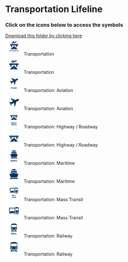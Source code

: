 # Transportation Lifeline<br>
### Click on the icons below to access the symbols<br>
<a href='https://minhaskamal.github.io/DownGit/#/home?url=https://github.com/NAPSG/DHS-Symbol-Server/tree/main/dhs-symbol/assets/icons/Infrastructure/Transportation Lifeline'>Download this folder by clicking here</a><br><a href='https://github.com/NAPSG/DHS-Symbol-Server/raw/main/dhs-symbol/assets/icons/Lifelines/Transportation%20Lifeline/icon-KGA.svg'><img src='icon-KGA.svg' width='55'></a> Transportation<br><a href='https://github.com/NAPSG/DHS-Symbol-Server/raw/main/dhs-symbol/assets/icons/Lifelines/Transportation%20Lifeline/icon-KGB.svg'><img src='icon-KGB.svg' width='55'></a> Transportation<br><a href='https://github.com/NAPSG/DHS-Symbol-Server/raw/main/dhs-symbol/assets/icons/Lifelines/Transportation%20Lifeline/icon-KGC.svg'><img src='icon-KGC.svg' width='55'></a> Transportation: Aviation<br><a href='https://github.com/NAPSG/DHS-Symbol-Server/raw/main/dhs-symbol/assets/icons/Lifelines/Transportation%20Lifeline/icon-KGD.svg'><img src='icon-KGD.svg' width='55'></a> Transportation: Aviation<br><a href='https://github.com/NAPSG/DHS-Symbol-Server/raw/main/dhs-symbol/assets/icons/Lifelines/Transportation%20Lifeline/icon-KGE.svg'><img src='icon-KGE.svg' width='55'></a> Transportation: Highway / Roadway<br><a href='https://github.com/NAPSG/DHS-Symbol-Server/raw/main/dhs-symbol/assets/icons/Lifelines/Transportation%20Lifeline/icon-KGF.svg'><img src='icon-KGF.svg' width='55'></a> Transportation: Highway / Roadway<br><a href='https://github.com/NAPSG/DHS-Symbol-Server/raw/main/dhs-symbol/assets/icons/Lifelines/Transportation%20Lifeline/icon-KGG.svg'><img src='icon-KGG.svg' width='55'></a> Transportation: Maritime<br><a href='https://github.com/NAPSG/DHS-Symbol-Server/raw/main/dhs-symbol/assets/icons/Lifelines/Transportation%20Lifeline/icon-KGH.svg'><img src='icon-KGH.svg' width='55'></a> Transportation: Maritime<br><a href='https://github.com/NAPSG/DHS-Symbol-Server/raw/main/dhs-symbol/assets/icons/Lifelines/Transportation%20Lifeline/icon-KGI.svg'><img src='icon-KGI.svg' width='55'></a> Transportation: Mass Transit<br><a href='https://github.com/NAPSG/DHS-Symbol-Server/raw/main/dhs-symbol/assets/icons/Lifelines/Transportation%20Lifeline/icon-KGJ.svg'><img src='icon-KGJ.svg' width='55'></a> Transportation: Mass Transit<br><a href='https://github.com/NAPSG/DHS-Symbol-Server/raw/main/dhs-symbol/assets/icons/Lifelines/Transportation%20Lifeline/icon-KGK.svg'><img src='icon-KGK.svg' width='55'></a> Transportation: Railway<br><a href='https://github.com/NAPSG/DHS-Symbol-Server/raw/main/dhs-symbol/assets/icons/Lifelines/Transportation%20Lifeline/icon-KGL.svg'><img src='icon-KGL.svg' width='55'></a> Transportation: Railway<br>
